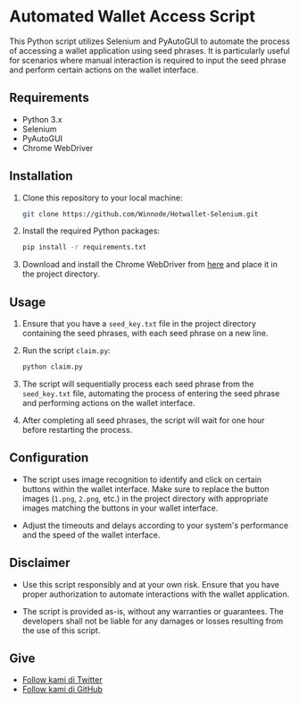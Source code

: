 # Automated Wallet Access Script

This Python script utilizes Selenium and PyAutoGUI to automate the process of accessing a wallet application using seed phrases. It is particularly useful for scenarios where manual interaction is required to input the seed phrase and perform certain actions on the wallet interface.

## Requirements

- Python 3.x
- Selenium
- PyAutoGUI
- Chrome WebDriver

## Installation

1. Clone this repository to your local machine:

    ```bash
    git clone https://github.com/Winnode/Hotwallet-Selenium.git
    ```

2. Install the required Python packages:

    ```bash
    pip install -r requirements.txt
    ```

3. Download and install the Chrome WebDriver from [here](https://sites.google.com/a/chromium.org/chromedriver/downloads) and place it in the project directory.

## Usage

1. Ensure that you have a `seed_key.txt` file in the project directory containing the seed phrases, with each seed phrase on a new line.

2. Run the script `claim.py`:

    ```bash
    python claim.py
    ```

3. The script will sequentially process each seed phrase from the `seed_key.txt` file, automating the process of entering the seed phrase and performing actions on the wallet interface.

4. After completing all seed phrases, the script will wait for one hour before restarting the process.

## Configuration

- The script uses image recognition to identify and click on certain buttons within the wallet interface. Make sure to replace the button images (`1.png`, `2.png`, etc.) in the project directory with appropriate images matching the buttons in your wallet interface.

- Adjust the timeouts and delays according to your system's performance and the speed of the wallet interface.

## Disclaimer

- Use this script responsibly and at your own risk. Ensure that you have proper authorization to automate interactions with the wallet application.

- The script is provided as-is, without any warranties or guarantees. The developers shall not be liable for any damages or losses resulting from the use of this script.

## Give
- [Follow kami di Twitter](https://twitter.com/Winnode)
- [Follow kami di GitHub](https://github.com/Winnode)
